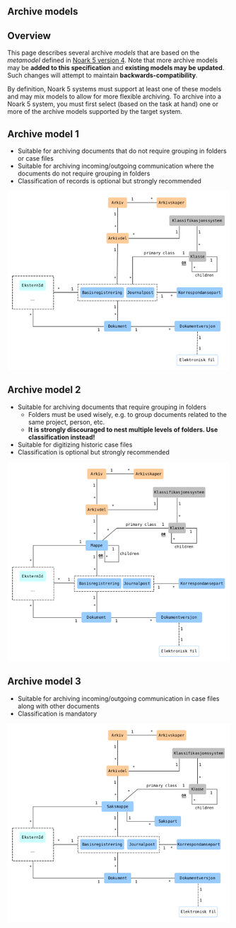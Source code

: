 Archive models
-------

## Overview

This page describes several archive *models* that are based on the *metamodel* defined in [Noark 5 version 4](https://www.arkivverket.no/forvaltning-og-utvikling/noark-standarden/noark-5/noark5-standarden). Note that more archive models may be **added to this specification** and **existing models may be updated**. Such changes will attempt to maintain **backwards-compatibility**.

By definition, Noark 5 systems must support at least one of these models and may mix models to allow for more flexible archiving. To archive into a Noark 5 system, you must first select (based on the task at hand) one or more of the archive models supported by the target system.

## Archive model 1

- Suitable for archiving documents that do not require grouping in folders or case files
- Suitable for archiving incoming/outgoing communication where the documents do not require grouping in folders
- Classification of records is optional but strongly recommended

![Archive model 1](img/archive-model-one.png)

## Archive model 2

- Suitable for archiving documents that require grouping in folders
  - Folders must be used wisely, e.g. to group documents related to the same project, person, etc.
  - **It is strongly discouraged to nest multiple levels of folders. Use classification instead!**
- Suitable for digitizing historic case files
- Classification is optional but strongly recommended

![Archive model 2](img/archive-model-two.png)

## Archive model 3

- Suitable for archiving incoming/outgoing communication in case files along with other documents
- Classification is mandatory

![Archive model 3](img/archive-model-three.png)
